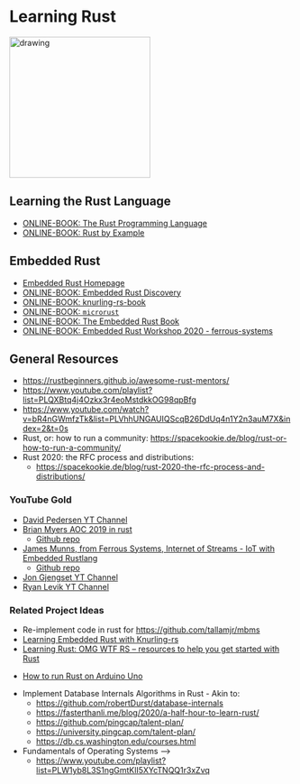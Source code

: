 # Learning Rust

<img src="https://rustacean.net/assets/rustacean-flat-happy.png" alt="drawing" width="250"/>

## Learning the Rust Language

* [ONLINE-BOOK: The Rust Programming Language](https://doc.rust-lang.org/book/title-page.html)
* [ONLINE-BOOK: Rust by Example](https://doc.rust-lang.org/rust-by-example/index.html)

## Embedded Rust

* [Embedded Rust Homepage](https://docs.rust-embedded.org/)
* [ONLINE-BOOK: Embedded Rust Discovery](https://docs.rust-embedded.org/discovery/index.html)
* [ONLINE-BOOK: knurling-rs-book](https://knurling-books.ferrous-systems.com/introduction.html)
* [ONLINE-BOOK: `microrust`](https://droogmic.github.io/microrust/)
* [ONLINE-BOOK: The Embedded Rust Book](https://docs.rust-embedded.org/book/index.html)
* [ONLINE-BOOK: Embedded Rust Workshop 2020 - ferrous-systems](https://embedded-trainings.ferrous-systems.com/)

## General Resources
*  https://rustbeginners.github.io/awesome-rust-mentors/
*  https://www.youtube.com/playlist?list=PLQXBtq4j4Ozkx3r4eoMstdkkOG98qpBfg
* https://www.youtube.com/watch?v=bR4nGWmfzTk&list=PLVhhUNGAUIQScqB26DdUq4n1Y2n3auM7X&index=2&t=0s
* Rust, or: how to run a community: https://spacekookie.de/blog/rust-or-how-to-run-a-community/
* Rust 2020: the RFC process and distributions:
  - https://spacekookie.de/blog/rust-2020-the-rfc-process-and-distributions/

### YouTube Gold

* [David Pedersen YT Channel](https://www.youtube.com/channel/UCDmSWx6SK0zCU2NqPJ0VmDQ/videos)
* [Brian Myers AOC 2019 in rust](https://www.youtube.com/playlist?list=PLQXBtq4j4Ozkx3r4eoMstdkkOG98qpBfg)
    - [Github repo](https://github.com/bcmyers/aoc2019)
* [James Munns, from Ferrous Systems, Internet of Streams - IoT with Embedded Rustlang](https://www.youtube.com/playlist?list=PLX44HkctSkTewrL9frlUz0yeKLKecebT1)
    - [Github repo](https://github.com/ferrous-systems/internet-of-streams)
* [Jon Gjengset YT Channel](https://www.youtube.com/channel/UC_iD0xppBwwsrM9DegC5cQQ)
* [Ryan Levik YT Channel](https://www.youtube.com/channel/UCpeX4D-ArTrsqvhLapAHprQ)

### Related Project Ideas

* Re-implement code in rust for https://github.com/tallamjr/mbms
* [Learning Embedded Rust with Knurling-rs](https://ferrous-systems.com/blog/knurling-sessions-introduction/)
* [Learning Rust: OMG WTF RS – resources to help you get started with Rust](https://ferrous-systems.com/blog/omg-wtf-rs-resources-to-help-you-get-started-with-rust/)
- [How to run Rust on Arduino Uno](https://dev.to/creativcoder/how-to-run-rust-on-arduino-uno-40c0?signin=true)
* Implement Database Internals Algorithms in Rust - Akin to:
    - https://github.com/robertDurst/database-internals
    - https://fasterthanli.me/blog/2020/a-half-hour-to-learn-rust/
    - https://github.com/pingcap/talent-plan/
    - https://university.pingcap.com/talent-plan/
    - https://db.cs.washington.edu/courses.html
* Fundamentals of Operating Systems -->
    - https://www.youtube.com/playlist?list=PLW1yb8L3S1ngGmtKlI5XYcTNQQ1r3xZvq
